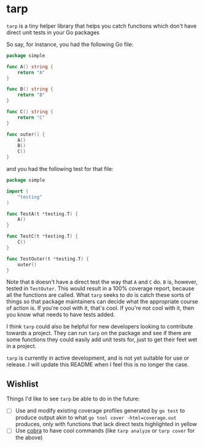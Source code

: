 # tarp

`tarp` is a tiny helper library that helps you catch functions which don't have direct unit tests in your Go packages

So say, for instance, you had the following Go file:

```go
package simple

func A() string {
	return "A"
}

func B() string {
	return "B"
}

func C() string {
	return "C"
}

func outer() {
	A()
	B()
	C()
}
```

and you had the following test for that file:

```go
package simple

import (
	"testing"
)

func TestA(t *testing.T) {
	A()
}

func TestC(t *testing.T) {
	C()
}

func TestOuter(t *testing.T) {
	outer()
}
```

Note that `B` doesn't have a direct test the way that `A` and `C` do. `B` is, however, tested in `TestOuter`. This would result in a 100% coverage report, because all the functions are called. What `tarp` seeks to do is catch these sorts of things so that package maintainers can decide what the appropriate course of action is. If you're cool with it, that's cool. If you're not cool with it, then you know what needs to have tests added. 

I think `tarp` could also be helpful for new developers looking to contribute towards a project. They can run `tarp` on the package and see if there are some functions they could easily add unit tests for, just to get their feet wet in a project.

`tarp` is currently in active development, and is not yet suitable for use or release. I will update this README when I feel this is no longer the case.

## Wishlist

Things I'd like to see `tarp` be able to do in the future:

- [ ] Use and modify existing coverage profiles generated by `go test` to produce output akin to what `go tool cover -html=coverage.out` produces, only with functions that lack direct tests highlighted in yellow
- [ ] Use [cobra](https://github.com/spf13/cobra) to have cool commands (like `tarp analyze` or `tarp cover` for the above)
